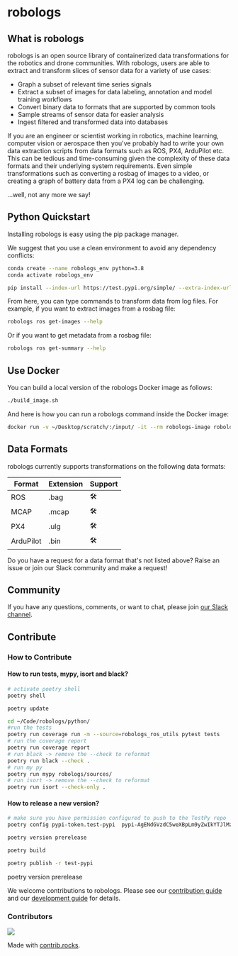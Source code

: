 # robologs

## What is robologs

robologs is an open source library of containerized data transformations for the robotics and drone communities. With robologs, users are able to extract and transform slices of sensor data for a variety of use cases:

- Graph a subset of relevant time series signals
- Extract a subset of images for data labeling, annotation and model training workflows
- Convert binary data to formats that are supported by common tools
- Sample streams of sensor data for easier analysis
- Ingest filtered and transformed data into databases

If you are an engineer or scientist working in robotics, machine learning, computer vision or aerospace then you've probably had to write your own data extraction scripts from data formats such as ROS, PX4, ArduPilot etc. This can be tedious and time-consuming given the complexity of these data formats and their underlying system requirements. Even simple transformations such as converting a rosbag of images to a video, or creating a graph of battery data from a PX4 log can be challenging.

...well, not any more we say! 

## Python Quickstart<a name="python-quickstart" />

Installing robologs is easy using the pip package manager.

We suggest that you use a clean environment to avoid any dependency conflicts:
```bash
conda create --name robologs_env python=3.8
conda activate robologs_env
```

```bash
pip install --index-url https://test.pypi.org/simple/ --extra-index-url https://pypi.org/simple robologs
```

From here, you can type commands to transform data from log files. For example, if you want to extract images from a rosbag file:

```bash
robologs ros get-images --help
```

Or if you want to get metadata from a rosbag file:
```bash
robologs ros get-summary --help
```

## Use Docker 
You can build a local version of the robologs Docker image as follows:
```bash
./build_image.sh
```

And here is how you can run a robologs command inside the Docker image:
```bash
docker run -v ~/Desktop/scratch/:/input/ -it --rm robologs-image robologs ros get-videos -i /input/some_rosbag.bag -o /input/ --naming rosbag_timestamp --format jpg --save-images
```


## Data Formats<a name="data-formats" />

robologs currently supports transformations on the following data formats:

| Format            | Extension | Support
| ----------------  | --------  | --------
| ROS               | .bag      | 🛠
| MCAP              | .mcap     | 🛠 
| PX4               | .ulg      | 🛠 
| ArduPilot         | .bin      | 🛠 

Do you have a request for a data format that's not listed above? Raise an issue or join our Slack community and make a request!

## Community

If you have any questions, comments, or want to chat, please join [our Slack channel](#).

## Contribute 
### How to Contribute

#### How to run tests, mypy, isort and black?

```bash
# activate poetry shell
poetry shell

poetry update

cd ~/Code/robologs/python/
#run the tests
poetry run coverage run -m --source=robologs_ros_utils pytest tests
# run the coverage report
poetry run coverage report
# run black -> remove the --check to reformat
poetry run black --check .
# run my py
poetry run mypy robologs/sources/
# run isort -> remove the --check to reformat
poetry run isort --check-only .
```

#### How to release a new version?
```bash
# make sure you have permission configured to push to the TestPy repo
poetry config pypi-token.test-pypi  pypi-AgENdGVzdC5weXBpLm9yZwIkYTJlMzA1NTAtYTc3OC00YWUzLWI5NmUtNDhiNzdiNGExYTc4AAIqWzMsIjZjZTliYzBkLWE3MmEtNDM1My1iMzNjLWJmNjgzMjA1NWQ3YSJdAAAGIKLo5nQ27sWQ_Dt3Itax_kKUBwgpo1cOitiuagbRhjWf 

poetry version prerelease

poetry build

poetry publish -r test-pypi

```


poetry version prerelease

We welcome contributions to robologs. Please see our [contribution guide](#) and our [development guide](#) for details.

### Contributors

<a href="https://github.com/roboto-dev/robologs/graphs/contributors">
  <img src="https://contrib.rocks/image?repo=roboto-dev/robologs" />
</a>

Made with [contrib.rocks](https://contrib.rocks).
